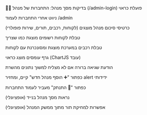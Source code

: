 🧑‍💼 בדיקות מסך מנהל:
 התחברות של מנהל (/admin-login) פועלת כראוי

 ניווט אחרי התחברות לעמוד /admin

 כרטיסי סיכום מנהל מוצגים (לקוחות, רכבים, תורים, שירות פופולרי)

 טבלת לקוחות רשומים מוצגת כמו שצריך

 טבלת רכבים במערכת מוצגת ומסונכרנת עם לקוחות

 גרף עומסים מוצג כראוי (ChartJS עובד)

 הודעת שגיאה ברורה אם לא מצליח למשוך נתונים מהשרת

 כפתור "➕ הוסף מנהל חדש" קיים, ומחזיר alert ידידותי

 כפתור "🚪 התנתק" מעביר לעמוד התחברות

 (אופציונלי) נראות מסך מנהל בנייד

 (אופציונלי) אפשרות למחיקת תור מתוך ממשק המנהל